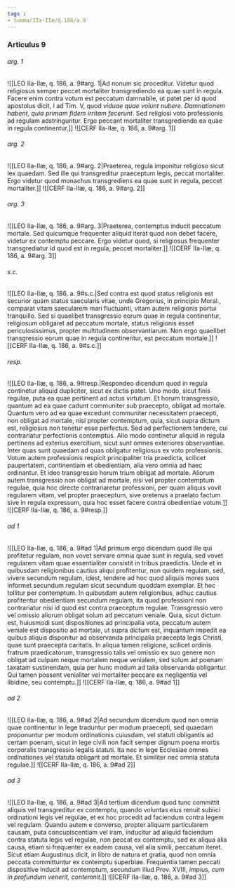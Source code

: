 ```yaml
---
tags : 
- Summa/IIa-IIæ/q.186/a.9
---
```


### Articulus 9

###### arg. 1
![[LEO IIa-IIæ, q. 186, a. 9#arg. 1|Ad nonum sic proceditur. Videtur quod religiosus semper peccet mortaliter transgrediendo ea quae sunt in regula. Facere enim contra votum est peccatum damnabile, ut patet per id quod apostolus dicit, I ad Tim. V, quod *viduae quae volunt nubere. Damnationem habent, quia primam fidem irritam fecerunt*. Sed religiosi voto professionis ad regulam adstringuntur. Ergo peccant mortaliter transgrediendo ea quae in regula continentur.]]
![[CERF IIa-IIæ, q. 186, a. 9#arg. 1]]

###### arg. 2
![[LEO IIa-IIæ, q. 186, a. 9#arg. 2|Praeterea, regula imponitur religioso sicut lex quaedam. Sed ille qui transgreditur praeceptum legis, peccat mortaliter. Ergo videtur quod monachus transgrediens ea quae sunt in regula, peccet mortaliter.]]
![[CERF IIa-IIæ, q. 186, a. 9#arg. 2]]

###### arg. 3
![[LEO IIa-IIæ, q. 186, a. 9#arg. 3|Praeterea, contemptus inducit peccatum mortale. Sed quicumque frequenter aliquid iterat quod non debet facere, videtur ex contemptu peccare. Ergo videtur quod, si religiosus frequenter transgrediatur id quod est in regula, peccet mortaliter.]]
![[CERF IIa-IIæ, q. 186, a. 9#arg. 3]]

###### s.c.
![[LEO IIa-IIæ, q. 186, a. 9#s.c.|Sed contra est quod status religionis est securior quam status saecularis vitae, unde Gregorius, in principio Moral., comparat vitam saecularem mari fluctuanti, vitam autem religionis portui tranquillo. Sed si quaelibet transgressio eorum quae in regula continentur, religiosum obligaret ad peccatum mortale, status religionis esset periculosissimus, propter multitudinem observantiarum. Non ergo quaelibet transgressio eorum quae in regula continentur, est peccatum mortale.]]
![[CERF IIa-IIæ, q. 186, a. 9#s.c.]]

###### resp.
![[LEO IIa-IIæ, q. 186, a. 9#resp.|Respondeo dicendum quod in regula continetur aliquid dupliciter, sicut ex dictis patet. Uno modo, sicut finis regulae, puta ea quae pertinent ad actus virtutum. Et horum transgressio, quantum ad ea quae cadunt communiter sub praecepto, obligat ad mortale. Quantum vero ad ea quae excedunt communiter necessitatem praecepti, non obligat ad mortale, nisi propter contemptum, quia, sicut supra dictum est, religiosus non tenetur esse perfectus. Sed ad perfectionem tendere, cui contrariatur perfectionis contemptus. Alio modo continetur aliquid in regula pertinens ad exterius exercitium, sicut sunt omnes exteriores observantiae. Inter quas sunt quaedam ad quas obligatur religiosus ex voto professionis. Votum autem professionis respicit principaliter tria praedicta, scilicet paupertatem, continentiam et obedientiam, alia vero omnia ad haec ordinantur. Et ideo transgressio horum trium obligat ad mortale. Aliorum autem transgressio non obligat ad mortale, nisi vel propter contemptum regulae, quia hoc directe contrariaretur professioni, per quam aliquis vovit regularem vitam, vel propter praeceptum, sive oretenus a praelato factum sive in regula expressum, quia hoc esset facere contra obedientiae votum.]]
![[CERF IIa-IIæ, q. 186, a. 9#resp.]]

###### ad 1
![[LEO IIa-IIæ, q. 186, a. 9#ad 1|Ad primum ergo dicendum quod ille qui profitetur regulam, non vovet servare omnia quae sunt in regula, sed vovet regularem vitam quae essentialiter consistit in tribus praedictis. Unde et in quibusdam religionibus cautius aliqui profitentur, non quidem regulam, sed, vivere secundum regulam, idest, tendere ad hoc quod aliquis mores suos informet secundum regulam sicut secundum quoddam exemplar. Et hoc tollitur per contemptum. In quibusdam autem religionibus, adhuc cautius profitentur obedientiam secundum regulam, ita quod professioni non contrariatur nisi id quod est contra praeceptum regulae. Transgressio vero vel omissio aliorum obligat solum ad peccatum veniale. Quia, sicut dictum est, huiusmodi sunt dispositiones ad principalia vota, peccatum autem veniale est dispositio ad mortale, ut supra dictum est, inquantum impedit ea quibus aliquis disponitur ad observanda principalia praecepta legis Christi, quae sunt praecepta caritatis. In aliqua tamen religione, scilicet ordinis fratrum praedicatorum, transgressio talis vel omissio ex suo genere non obligat ad culpam neque mortalem neque venialem, sed solum ad poenam taxatam sustinendam, quia per hunc modum ad talia observanda obligantur. Qui tamen possent venialiter vel mortaliter peccare ex negligentia vel libidine, seu contemptu.]]
![[CERF IIa-IIæ, q. 186, a. 9#ad 1]]

###### ad 2
![[LEO IIa-IIæ, q. 186, a. 9#ad 2|Ad secundum dicendum quod non omnia quae continentur in lege traduntur per modum praecepti, sed quaedam proponuntur per modum ordinationis cuiusdam, vel statuti obligantis ad certam poenam, sicut in lege civili non facit semper dignum poena mortis corporalis transgressio legalis statuti. Ita nec in lege Ecclesiae omnes ordinationes vel statuta obligant ad mortale. Et similiter nec omnia statuta regulae.]]
![[CERF IIa-IIæ, q. 186, a. 9#ad 2]]

###### ad 3
![[LEO IIa-IIæ, q. 186, a. 9#ad 3|Ad tertium dicendum quod tunc committit aliquis vel transgreditur ex contemptu, quando voluntas eius renuit subiici ordinationi legis vel regulae, et ex hoc procedit ad faciendum contra legem vel regulam. Quando autem e converso, propter aliquam particularem causam, puta concupiscentiam vel iram, inducitur ad aliquid faciendum contra statuta legis vel regulae, non peccat ex contemptu, sed ex aliqua alia causa, etiam si frequenter ex eadem causa, vel alia simili, peccatum iteret. Sicut etiam Augustinus dicit, in libro de natura et gratia, quod non omnia peccata committuntur ex contemptu superbiae. Frequentia tamen peccati dispositive inducit ad contemptum, secundum illud Prov. XVIII, *impius, cum in profundum venerit, contemnit*.]]
![[CERF IIa-IIæ, q. 186, a. 9#ad 3]]

